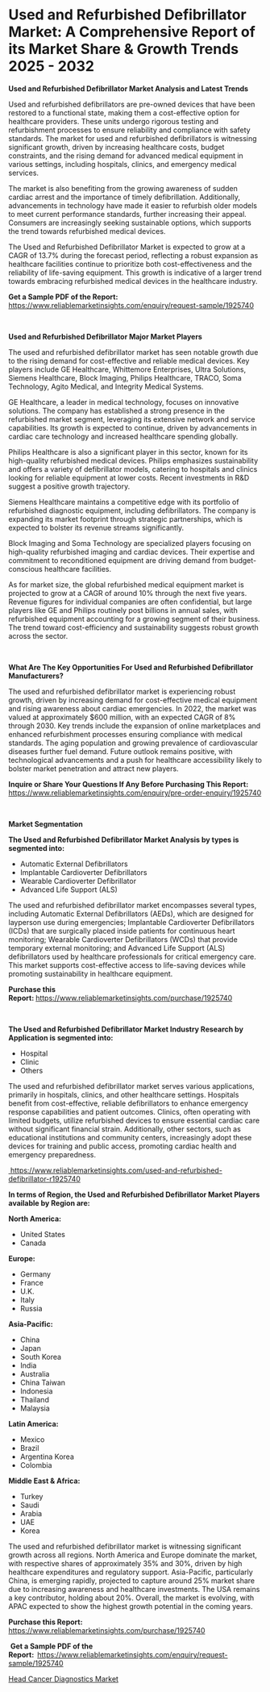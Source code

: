 <p><h1>Used and Refurbished Defibrillator Market: A Comprehensive Report of its Market Share & Growth Trends 2025 - 2032</h1></p><p><strong>Used and Refurbished Defibrillator Market Analysis and Latest Trends</strong></p>
<p><p>Used and refurbished defibrillators are pre-owned devices that have been restored to a functional state, making them a cost-effective option for healthcare providers. These units undergo rigorous testing and refurbishment processes to ensure reliability and compliance with safety standards. The market for used and refurbished defibrillators is witnessing significant growth, driven by increasing healthcare costs, budget constraints, and the rising demand for advanced medical equipment in various settings, including hospitals, clinics, and emergency medical services.</p><p>The market is also benefiting from the growing awareness of sudden cardiac arrest and the importance of timely defibrillation. Additionally, advancements in technology have made it easier to refurbish older models to meet current performance standards, further increasing their appeal. Consumers are increasingly seeking sustainable options, which supports the trend towards refurbished medical devices.</p><p>The Used and Refurbished Defibrillator Market is expected to grow at a CAGR of 13.7% during the forecast period, reflecting a robust expansion as healthcare facilities continue to prioritize both cost-effectiveness and the reliability of life-saving equipment. This growth is indicative of a larger trend towards embracing refurbished medical devices in the healthcare industry.</p></p>
<p><strong>Get a Sample PDF of the Report:&nbsp;</strong> <a href="https://www.reliablemarketinsights.com/enquiry/request-sample/1925740?utm_campaign=3124&utm_medium=2&utm_source=Github&utm_content=ia&utm_term=28032025&utm_id=used-and-refurbished-defibrillator">https://www.reliablemarketinsights.com/enquiry/request-sample/1925740</a></p>
<p>&nbsp;</p>
<p><strong>Used and Refurbished Defibrillator Major Market Players</strong></p>
<p><p>The used and refurbished defibrillator market has seen notable growth due to the rising demand for cost-effective and reliable medical devices. Key players include GE Healthcare, Whittemore Enterprises, Ultra Solutions, Siemens Healthcare, Block Imaging, Philips Healthcare, TRACO, Soma Technology, Agito Medical, and Integrity Medical Systems. </p><p>GE Healthcare, a leader in medical technology, focuses on innovative solutions. The company has established a strong presence in the refurbished market segment, leveraging its extensive network and service capabilities. Its growth is expected to continue, driven by advancements in cardiac care technology and increased healthcare spending globally.</p><p>Philips Healthcare is also a significant player in this sector, known for its high-quality refurbished medical devices. Philips emphasizes sustainability and offers a variety of defibrillator models, catering to hospitals and clinics looking for reliable equipment at lower costs. Recent investments in R&D suggest a positive growth trajectory.</p><p>Siemens Healthcare maintains a competitive edge with its portfolio of refurbished diagnostic equipment, including defibrillators. The company is expanding its market footprint through strategic partnerships, which is expected to bolster its revenue streams significantly.</p><p>Block Imaging and Soma Technology are specialized players focusing on high-quality refurbished imaging and cardiac devices. Their expertise and commitment to reconditioned equipment are driving demand from budget-conscious healthcare facilities.</p><p>As for market size, the global refurbished medical equipment market is projected to grow at a CAGR of around 10% through the next five years. Revenue figures for individual companies are often confidential, but large players like GE and Philips routinely post billions in annual sales, with refurbished equipment accounting for a growing segment of their business. The trend toward cost-efficiency and sustainability suggests robust growth across the sector.</p></p>
<p>&nbsp;</p>
<p><strong>What Are The Key Opportunities For Used and Refurbished Defibrillator Manufacturers?</strong></p>
<p><p>The used and refurbished defibrillator market is experiencing robust growth, driven by increasing demand for cost-effective medical equipment and rising awareness about cardiac emergencies. In 2022, the market was valued at approximately $600 million, with an expected CAGR of 8% through 2030. Key trends include the expansion of online marketplaces and enhanced refurbishment processes ensuring compliance with medical standards. The aging population and growing prevalence of cardiovascular diseases further fuel demand. Future outlook remains positive, with technological advancements and a push for healthcare accessibility likely to bolster market penetration and attract new players.</p></p>
<p><strong>Inquire or Share Your Questions If Any Before Purchasing This Report:</strong> <a href="https://www.reliablemarketinsights.com/enquiry/pre-order-enquiry/1925740?utm_campaign=3124&utm_medium=2&utm_source=Github&utm_content=ia&utm_term=28032025&utm_id=used-and-refurbished-defibrillator">https://www.reliablemarketinsights.com/enquiry/pre-order-enquiry/1925740</a></p>
<p>&nbsp;</p>
<p><strong>Market Segmentation</strong></p>
<p><strong>The Used and Refurbished Defibrillator Market Analysis by types is segmented into:</strong></p>
<p><ul><li>Automatic External Defibrillators</li><li>Implantable Cardioverter Defibrillators</li><li>Wearable Cardioverter Defibrillator</li><li>Advanced Life Support (ALS)</li></ul></p>
<p><p>The used and refurbished defibrillator market encompasses several types, including Automatic External Defibrillators (AEDs), which are designed for layperson use during emergencies; Implantable Cardioverter Defibrillators (ICDs) that are surgically placed inside patients for continuous heart monitoring; Wearable Cardioverter Defibrillators (WCDs) that provide temporary external monitoring; and Advanced Life Support (ALS) defibrillators used by healthcare professionals for critical emergency care. This market supports cost-effective access to life-saving devices while promoting sustainability in healthcare equipment.</p></p>
<p><strong>Purchase this Report:&nbsp;</strong><a href="https://www.reliablemarketinsights.com/purchase/1925740?utm_campaign=3124&utm_medium=2&utm_source=Github&utm_content=ia&utm_term=28032025&utm_id=used-and-refurbished-defibrillator">https://www.reliablemarketinsights.com/purchase/1925740</a></p>
<p>&nbsp;</p>
<p><strong>The Used and Refurbished Defibrillator Market Industry Research by Application is segmented into:</strong></p>
<p><ul><li>Hospital</li><li>Clinic</li><li>Others</li></ul></p>
<p><p>The used and refurbished defibrillator market serves various applications, primarily in hospitals, clinics, and other healthcare settings. Hospitals benefit from cost-effective, reliable defibrillators to enhance emergency response capabilities and patient outcomes. Clinics, often operating with limited budgets, utilize refurbished devices to ensure essential cardiac care without significant financial strain. Additionally, other sectors, such as educational institutions and community centers, increasingly adopt these devices for training and public access, promoting cardiac health and emergency preparedness.</p></p>
<p><a href="https://www.reliablemarketinsights.com/used-and-refurbished-defibrillator-r1925740?utm_campaign=3124&utm_medium=2&utm_source=Github&utm_content=ia&utm_term=28032025&utm_id=used-and-refurbished-defibrillator">&nbsp;https://www.reliablemarketinsights.com/used-and-refurbished-defibrillator-r1925740</a></p>
<p><strong>In terms of Region, the Used and Refurbished Defibrillator Market Players available by Region are:</strong></p>
<p>
    <p> <strong> North America: </strong>
        <ul>
            <li>United States</li>
            <li>Canada</li>
        </ul>
        </p> 
    <p> <strong> Europe: </strong>
        <ul>
            <li>Germany</li>
            <li>France</li>
            <li>U.K.</li>
            <li>Italy</li>
            <li>Russia</li>
        </ul>
        </p> 
    <p> <strong> Asia-Pacific: </strong>
        <ul>
            <li>China</li>
            <li>Japan</li>
            <li>South Korea</li>
            <li>India</li>
            <li>Australia</li>
            <li>China Taiwan</li>
            <li>Indonesia</li>
            <li>Thailand</li>
            <li>Malaysia</li>
        </ul>
        </p> 
    <p> <strong> Latin America: </strong>
        <ul>
            <li>Mexico</li>
            <li>Brazil</li>
            <li>Argentina Korea</li>
            <li>Colombia</li>
        </ul>
        </p> 
    <p> <strong> Middle East & Africa: </strong>
        <ul>
            <li>Turkey</li>
            <li>Saudi</li>
            <li>Arabia</li>
            <li>UAE</li>
            <li>Korea</li>
        </ul>
    </p>
    </p>
<p><p>The used and refurbished defibrillator market is witnessing significant growth across all regions. North America and Europe dominate the market, with respective shares of approximately 35% and 30%, driven by high healthcare expenditures and regulatory support. Asia-Pacific, particularly China, is emerging rapidly, projected to capture around 25% market share due to increasing awareness and healthcare investments. The USA remains a key contributor, holding about 20%. Overall, the market is evolving, with APAC expected to show the highest growth potential in the coming years.</p></p>
<p><strong>Purchase this Report: </strong><a href="https://www.reliablemarketinsights.com/purchase/1925740?utm_campaign=3124&utm_medium=2&utm_source=Github&utm_content=ia&utm_term=28032025&utm_id=used-and-refurbished-defibrillator">https://www.reliablemarketinsights.com/purchase/1925740</a></p>
<p>&nbsp;<strong>Get a Sample PDF of the Report:&nbsp;&nbsp;</strong><a href="https://www.reliablemarketinsights.com/enquiry/request-sample/1925740?utm_campaign=3124&utm_medium=2&utm_source=Github&utm_content=ia&utm_term=28032025&utm_id=used-and-refurbished-defibrillator">https://www.reliablemarketinsights.com/enquiry/request-sample/1925740</a></p>
<p><strong></strong></p>
<p><p><a href="https://github.com/lateshab69/Market-Research-Report-List-1/blob/main/head-cancer-diagnostics-market.md?utm_campaign=3124&utm_medium=2&utm_source=Github&utm_content=ia&utm_term=28032025&utm_id=used-and-refurbished-defibrillator">Head Cancer Diagnostics Market</a></p></p>